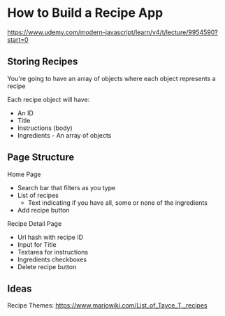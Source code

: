 # How to Build a Recipe App

https://www.udemy.com/modern-javascript/learn/v4/t/lecture/9954590?start=0

## Storing Recipes
You're going to have an array of objects where each object represents a recipe

Each recipe object will have:
* An ID
* Title
* Instructions (body)
* Ingredients - An array of objects

## Page Structure

Home Page
* Search bar that filters as you type
* List of recipes
    * Text indicating if you have all, some or none of the ingredients
* Add recipe button

Recipe Detail Page
* Url hash with recipe ID
* Input for Title
* Textarea for instructions
* Ingredients checkboxes
* Delete recipe button

## Ideas
Recipe Themes: https://www.mariowiki.com/List_of_Tayce_T._recipes
